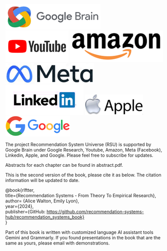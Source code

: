 
<div >
  <img src="https://github.com/recommendation-systems-hub/recommendation_systems_book/blob/main/images/google_brain_icon.png" height="80px" style="display:inline-block;">
  <img src="https://github.com/recommendation-systems-hub/recommendation_systems_book/blob/main/images/youtube_icon.png" height="100px" style="display:inline-block;">
  <img src="https://github.com/recommendation-systems-hub/recommendation_systems_book/blob/main/images/amazon_icon.png" height="100px" style="display:inline-block;">
</div>

<div >
  <img src="https://github.com/recommendation-systems-hub/recommendation_systems_book/blob/main/images/meta_icon.png" height="65px" style="display:inline-block;">
  <img src="https://github.com/recommendation-systems-hub/recommendation_systems_book/blob/main/images/linkedin_icon.png" height="95px" style="display:inline-block;">
  <img src="https://github.com/recommendation-systems-hub/recommendation_systems_book/blob/main/images/apple_icon.png" height="65px" style="display:inline-block;">
  <img src="https://github.com/recommendation-systems-hub/recommendation_systems_book/blob/main/images/google_icon.png" height="65px" style="display:inline-block;">
</div>

The project Recommendation System Universe (RSU) is supported by Google Brain under Google Research, Youtube, Amazon, Meta (Facebook), Linkedin, Apple, and Google. Please feel free to subscribe for updates.

Abstracts for each chapter can be found in abstract.pdf.

This is the second version of the book, please cite it as below. The citation information will be updated to date.

@book{rlftter, \
  title={Recommendation Systems - From Theory To Empirical Research}, \
  author= {Alice Walton, Emily Lyon}, \
  year={2024}, \
  publisher={GitHub: https://github.com/recommendation-systems-hub/recommendation_systems_book} \
}

Part of this book is written with customized language AI assistant tools Gemini and Grammarly. If you found presentations in the book that are the same as yours, please email with demonstrations.


